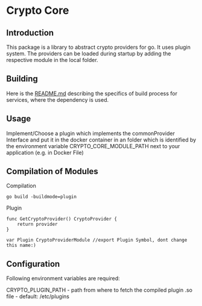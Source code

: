 # Crypto Core

## Introduction

This package is a library to abstract crypto providers for go. It uses plugin system. The providers can be loaded during startup by adding the respective module in the local folder.

## Building

Here is the [README.md](https://gitlab.eclipse.org/eclipse/xfsc/dev-ops/building/go-plugin/-/blob/main/README.md#building-go-services-with-plugin-based-dependencies) describing the specifics of build process for services, where the dependency is used.

## Usage

Implement/Choose a plugin which implements the commonProvider Interface and put it in the docker container in an folder which is identified by the environment variable CRYPTO_CORE_MODULE_PATH next to your application (e.g. in Docker File)

## Compilation of Modules

Compilation

```
go build -buildmode=plugin
```

Plugin

```
func GetCryptoProvider() CryptoProvider {
    return provider
}

var Plugin CryptoProviderModule //export Plugin Symbol, dont change this name:) 
```

## Configuration

Following environment variables are required:

CRYPTO_PLUGIN_PATH - path from where to fetch the compiled plugin .so file - default: /etc/plugins

